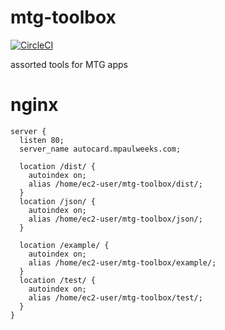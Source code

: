 # mtg-toolbox

[![CircleCI](https://circleci.com/gh/mpaulweeks/mtg-toolbox/tree/master.svg?style=svg)](https://circleci.com/gh/mpaulweeks/mtg-toolbox/tree/master)

assorted tools for MTG apps

# nginx

```
server {
  listen 80;
  server_name autocard.mpaulweeks.com;

  location /dist/ {
    autoindex on;
    alias /home/ec2-user/mtg-toolbox/dist/;
  }
  location /json/ {
    autoindex on;
    alias /home/ec2-user/mtg-toolbox/json/;
  }

  location /example/ {
    autoindex on;
    alias /home/ec2-user/mtg-toolbox/example/;
  }
  location /test/ {
    autoindex on;
    alias /home/ec2-user/mtg-toolbox/test/;
  }
}
```
